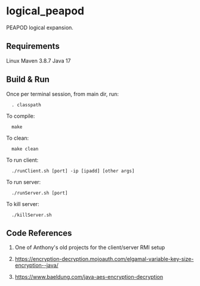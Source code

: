 # logical_peapod
PEAPOD logical expansion.

## Requirements
Linux
Maven 3.8.7
Java 17

## Build & Run
Once per terminal session, from main dir, run:
```console
  . classpath
```
To compile:
```console
  make
```
To clean:
```console
  make clean
```
To run client:
```console
  ./runClient.sh [port] -ip [ipadd] [other args]
```
To run server:
```console
  ./runServer.sh [port]
```
To kill server:
```console
  ./killServer.sh
```
## Code References
1. One of Anthony's old projects for the client/server RMI setup
   
3. https://encryption-decryption.mojoauth.com/elgamal-variable-key-size-encryption--java/

4. https://www.baeldung.com/java-aes-encryption-decryption
